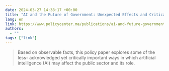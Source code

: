 ```yaml
---
date: 2024-03-27 14:38:17 +00:00
title: "AI and the Future of Government: Unexpected Effects and Critical Challenges"
lang: en
link: https://www.policycenter.ma/publications/ai-and-future-government-unexpected-effects-and-critical-challenges/
authors:
  - ""
tags: ["link"]
---
```



> Based on observable facts, this policy paper explores some of the less- acknowledged yet critically important ways in which artificial intelligence (AI) may affect the public sector and its role.
